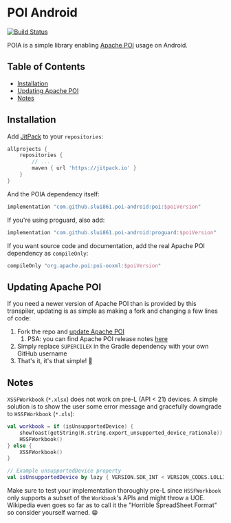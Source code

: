 # POI Android

[![Build Status](https://travis-ci.org/slui861/poi-android.svg?branch=master)](https://travis-ci.org/slui861/poi-android)

POIA is a simple library enabling [Apache POI](https://poi.apache.org/) usage on Android.

## Table of Contents

- [Installation](#installation)
- [Updating Apache POI](#updating-apache-poi)
- [Notes](#notes)

## Installation

Add [JitPack](https://jitpack.io) to your `repositories`:

```groovy
allprojects {
    repositories {
        // ...
        maven { url 'https://jitpack.io' }
    }
}
```

And the POIA dependency itself:

```groovy
implementation "com.github.slui861.poi-android:poi:$poiVersion"
```

If you're using proguard, also add:

```groovy
implementation "com.github.slui861.poi-android:proguard:$poiVersion"
```

If you want source code and documentation, add the real Apache POI dependency as `compileOnly`:
```groovy
compileOnly "org.apache.poi:poi-ooxml:$poiVersion"
```

## Updating Apache POI

If you need a newer version of Apache POI than is provided by this transpiler, updating is as simple
as making a fork and changing a few lines of code:

1. Fork the repo and
   [update Apache POI](https://github.com/SUPERCILEX/poi-android/blob/bddfb4dbb39b4db704af6e4764a4315bc79513f9/build.gradle#L15)
    1. PSA: you can find Apache POI release notes [here](https://poi.apache.org/changes.html)
1. Simply replace `SUPERCILEX` in the Gradle dependency with your own GitHub username
1. That's it, it's that simple! 🚀

## Notes

`XSSFWorkbook` (`*.xlsx`) does not work on pre-L (API < 21) devices. A simple solution is to show
the user some error message and gracefully downgrade to `HSSFWorkbook` (`*.xls`):

```kotlin
val workbook = if (isUnsupportedDevice) {
    showToast(getString(R.string.export_unsupported_device_rationale))
    HSSFWorkbook()
} else {
    XSSFWorkbook()
}

// Example unsupportedDevice property
val isUnsupportedDevice by lazy { VERSION.SDK_INT < VERSION_CODES.LOLLIPOP || isLowRamDevice }
```

Make sure to test your implementation thoroughly pre-L since `HSSFWorkbook` only supports a subset
of the `Workbook`'s APIs and might throw a UOE. Wikipedia even goes so far as to call it the
"Horrible SpreadSheet Format" so consider yourself warned. 😁

